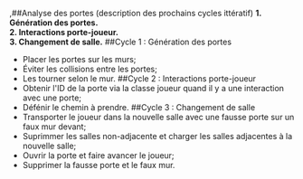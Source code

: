 ,##Analyse des portes (description des prochains cycles ittératif)
**1. Génération des portes.  
2. Interactions porte-joueur.  
3. Changement de salle.**
##Cycle 1 : Génération des portes
- Placer les portes sur les murs;
- Éviter les collisions entre les portes;
- Les tourner selon le mur.
##Cycle 2 : Interactions porte-joueur
- Obtenir l'ID de la porte via la classe joueur quand il y a une interaction avec une porte;  
- Défénir le chemin à prendre.
##Cycle 3 : Changement de salle  
- Transporter le joueur dans la nouvelle salle avec une fausse porte sur un faux mur devant;  
- Suprimmer les salles non-adjacente et charger les salles adjacentes à la nouvelle salle;
- Ouvrir la porte et faire avancer le joueur;
- Supprimer la fausse porte et le faux mur.